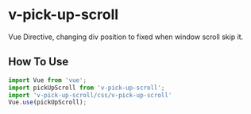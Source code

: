 # v-pick-up-scroll
Vue Directive, changing div position to fixed when window scroll skip it.

## How To Use
```js
import Vue from 'vue';
import pickUpScroll from 'v-pick-up-scroll';
import 'v-pick-up-scroll/css/v-pick-up-scroll'
Vue.use(pickUpScroll);
```
